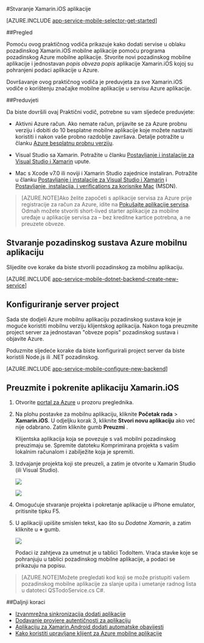 <properties
    pageTitle="Početak rada s Azure servisa mobilna aplikacija za aplikacije Xamarin.iOS | Microsoft Azure"
    description="Slijedite ovaj Praktični vodič za početak rada s pomoću mobilne aplikacije za razvoj Xamarin.iOS."
    services="app-service\mobile"
    documentationCenter="xamarin"
    authors="adrianhall"
    manager="dwrede"
    editor=""/>

<tags
    ms.service="app-service-mobile"
    ms.workload="na"
    ms.tgt_pltfrm="mobile-xamarin-ios"
    ms.devlang="dotnet"
    ms.topic="hero-article"
    ms.date="10/01/2016"
    ms.author="adrianha"/>


#<a name="create-a-xamarinios-app"></a>Stvaranje Xamarin.iOS aplikacije

[AZURE.INCLUDE [app-service-mobile-selector-get-started](../../includes/app-service-mobile-selector-get-started.md)]

##<a name="overview"></a>Pregled

Pomoću ovog praktičnog vodiča prikazuje kako dodati servise u oblaku pozadinskog Xamarin.iOS mobilne aplikacije pomoću programa pozadinskog Azure mobilne aplikacije.  Stvorite novi pozadinskog mobilne aplikacije i jednostavan _popis obveza popis_ aplikacije Xamarin.iOS kojoj su pohranjeni podaci aplikacije u Azure.

Dovršavanje ovog praktičnog vodiča je preduvjeta za sve Xamarin.iOS vodiče o korištenju značajke mobilne aplikacije u servisu Azure aplikacije.

##<a name="prerequisites"></a>Preduvjeti

Da biste dovršili ovaj Praktični vodič, potrebne su vam sljedeće preduvjete:

* Aktivni Azure račun. Ako nemate račun, prijavite se za Azure probnu verziju i dobiti do 10 besplatne mobilne aplikacije koje možete nastaviti koristiti i nakon vaše probno razdoblje završava. Detalje potražite u članku [Azure besplatnu probnu verziju](https://azure.microsoft.com/pricing/free-trial/).

* Visual Studio sa Xamarin. Potražite u članku [Postavljanje i instalacije za Visual Studio i Xamarin](https://msdn.microsoft.com/library/mt613162.aspx) upute.

* Mac s Xcode v7.0 ili noviji i Xamarin Studio zajednice instaliran. Potražite u članku [Postavljanje i instalacije za Visual Studio i Xamarin](https://msdn.microsoft.com/library/mt613162.aspx) i [Postavljanje, instalacija, i verifications za korisnike Mac](https://msdn.microsoft.com/library/mt488770.aspx) (MSDN).

>[AZURE.NOTE]Ako želite započeti s aplikacije servisa za Azure prije registracije za račun za Azure, idite na [Pokušajte aplikacije servisa](https://tryappservice.azure.com/?appServiceName=mobile). Odmah možete stvoriti short-lived starter aplikacije za mobilne uređaje u aplikacije servisa za – bez kreditne kartice potrebna, a ne preuzete obveze.

## <a name="create-an-azure-mobile-app-backend"></a>Stvaranje pozadinskog sustava Azure mobilnu aplikaciju

Slijedite ove korake da biste stvorili pozadinskog za mobilnu aplikaciju.

[AZURE.INCLUDE [app-service-mobile-dotnet-backend-create-new-service](../../includes/app-service-mobile-dotnet-backend-create-new-service.md)]

## <a name="configure-the-server-project"></a>Konfiguriranje server project

Sada ste dodjeli Azure mobilnu aplikaciju pozadinskog sustava koje je moguće koristiti mobilnu verziju klijentskog aplikacija. Nakon toga preuzmite project server za jednostavan "obveze popis" pozadinskog sustava i objavite Azure.

Poduzmite sljedeće korake da biste konfigurirali project server da biste koristili Node.js ili .NET pozadinskog.

[AZURE.INCLUDE [app-service-mobile-configure-new-backend](../../includes/app-service-mobile-configure-new-backend.md)]

## <a name="download-and-run-the-xamarinios-app"></a>Preuzmite i pokrenite aplikaciju Xamarin.iOS

1. Otvorite [portal za Azure] u prozoru preglednika.

2. Na plohu postavke za mobilnu aplikaciju, kliknite **Početak rada** > **Xamarin.iOS**. U odjeljku korak 3, kliknite **Stvori novu aplikaciju** ako već nije odabrano.  Zatim kliknite gumb **Preuzmi** .

    Klijentska aplikacija koja se povezuje s vaš mobilni pozadinskog preuzimaju se. Spremite datoteku Komprimirana projekta s vašim lokalnim računalom i zabilježite koja je spremiti.

3. Izdvajanje projekta koji ste preuzeli, a zatim je otvorite u Xamarin Studio (ili Visual Studio).

    ![][9]

    ![][8]

4. Omogućuje stvaranje projekta i pokretanje aplikacije u iPhone emulator, pritisnite tipku F5.

5. U aplikaciji upišite smislen tekst, kao što su _Dodatne Xamarin_, a zatim kliknite u **+** gumb.

    ![][10]

    Podaci iz zahtjeva za umetnut je u tablici TodoItem. Vraća stavke koje se pohranjuju u tablici pozadinskog mobilne aplikacije, a podaci se prikazuju na popisu.

>[AZURE.NOTE]Možete pregledati kod koji se može pristupiti vašem pozadinskog mobilne aplikacije za slanje upita i umetanje radnog lista u datoteci QSTodoService.cs C#.

##<a name="next-steps"></a>Daljnji koraci

* [Izvanmrežna sinkronizacija dodati aplikacije](app-service-mobile-xamarin-ios-get-started-offline-data.md)
* [Dodavanje provjere autentičnosti za aplikaciju](app-service-mobile-xamarin-ios-get-started-users.md)
* [Aplikaciju za Xamarin.Android dodati automatske obavijesti](app-service-mobile-xamarin-ios-get-started-push.md)
* [Kako koristiti upravljane klijent za Azure mobilne aplikacije](app-service-mobile-dotnet-how-to-use-client-library.md)

<!-- Anchors. -->
[Getting started with mobile app backends]:#getting-started
[Create a new mobile app backend]:#create-new-service
[Next Steps]:#next-steps

<!-- Images. -->
[6]: ./media/app-service-mobile-xamarin-ios-get-started/xamarin-ios-quickstart.png
[8]: ./media/app-service-mobile-xamarin-ios-get-started/mobile-xamarin-project-ios-vs.png
[9]: ./media/app-service-mobile-xamarin-ios-get-started/mobile-xamarin-project-ios-xs.png
[10]: ./media/app-service-mobile-xamarin-ios-get-started/mobile-quickstart-startup-ios.png

<!-- URLs. -->
[Portal za Azure]: https://portal.azure.com/
